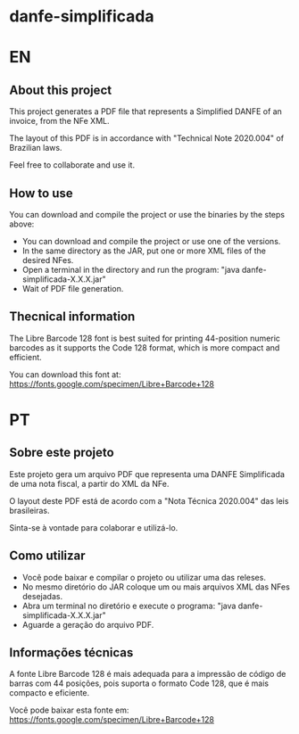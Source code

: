 # danfe-simplificada

# EN

## About this project

This project generates a PDF file that represents a Simplified DANFE of an invoice, from the NFe XML.

The layout of this PDF is in accordance with "Technical Note 2020.004" of Brazilian laws.

Feel free to collaborate and use it.

## How to use

You can download and compile the project or use the binaries by the steps above:
 - You can download and compile the project or use one of the versions.
 - In the same directory as the JAR, put one or more XML files of the desired NFes.
 - Open a terminal in the directory and run the program: "java danfe-simplificada-X.X.X.jar"
 - Wait of PDF file generation.

## Thecnical information

The Libre Barcode 128 font is best suited for printing 44-position numeric barcodes as it supports the Code 128 format, which is more compact and efficient.

You can download this font at: https://fonts.google.com/specimen/Libre+Barcode+128

# PT

## Sobre este projeto

Este projeto gera um arquivo PDF que representa uma DANFE Simplificada de uma nota fiscal, a partir do XML da NFe.

O layout deste PDF está de acordo com a "Nota Técnica 2020.004" das leis brasileiras.

Sinta-se à vontade para colaborar e utilizá-lo.

## Como utilizar
 - Você pode baixar e compilar o projeto ou utilizar uma das releses.
 - No mesmo diretório do JAR coloque um ou mais arquivos XML das NFes desejadas.
 - Abra um terminal no diretório e execute o programa: "java danfe-simplificada-X.X.X.jar"
 - Aguarde a geração do arquivo PDF.

## Informações técnicas

A fonte Libre Barcode 128 é mais adequada para a impressão de código de barras com 44 posições, pois suporta o formato Code 128, que é mais compacto e eficiente.

Você pode baixar esta fonte em: https://fonts.google.com/specimen/Libre+Barcode+128
